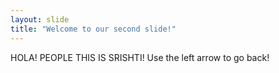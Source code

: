 ```yaml
---
layout: slide
title: "Welcome to our second slide!"
---
```

HOLA! PEOPLE 
THIS IS SRISHTI!
Use the left arrow to go back!
